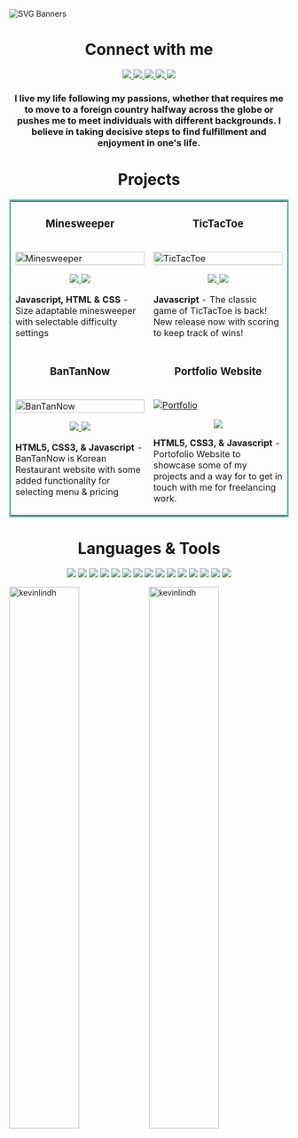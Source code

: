![SVG Banners](https://svg-banners.vercel.app/api?type=luminance&text1=Kevin%20Lindholm%20💻&width=900&height=300)

<h1 align="center">Connect with me</h1>
<p align="center">
  <a href="https://kevinlindholm.netlify.app/" target="_blank">
    <img src="https://img.shields.io/static/v1?label=|&message=WEBSITE&color=23555f&style=plastic&logo=react&logo-color=white"/>
  </a>
  <a href="https://www.linkedin.com/in/kevin-lindholm/" target="_blank">
    <img src="https://img.shields.io/static/v1?label=|&message=LINKED-IN&color=cdf998&style=plastic&logo=linkedin&logo-color=white"/>
  </a>
  <a href="https://twitter.com/KevinLindh_" target="_blank">
    <img src="https://img.shields.io/static/v1?label=|&message=TWITTER&color=23555f&style=plastic&logo=twitter&logo-color=white"/>
  </a>
  <a href="https://angel.co/u/kevin-lindholm" target="_blank">
      <img src="https://img.shields.io/static/v1?label=|&message=ANGEL-LIST&color=cdf998&style=plastic&logo=angellist&logo-color=white"/>
  </a>
  <a href="https://kevinlindholm.netlify.app/" target="_blank">
      <img src="https://img.shields.io/static/v1?label=|&message=RESUME&color=23555f&style=plastic&logo=files&logo-color=white"/>
  </a>
</p>

<h3 align="center">I live my life following my passions, whether that requires me to move to a foreign country halfway across the globe or pushes me to meet individuals with different backgrounds. I believe in taking decisive steps to find fulfillment and enjoyment in one's life.</h3>

<h1 align="center">Projects</h1>
<table bordercolor="#66b2b2">
  
  <tr>
    <td width="50%" valign="top">
      <h3 align="center">Minesweeper</h3>
        <br />
        <a target="_blank" href="https://minesweeperadaptable.netlify.app/">
             <img src="https://user-images.githubusercontent.com/94518833/167914707-4d68f13e-938e-42fc-84f4-97e0f954fa3e.gif" width="100%" alt="Minesweeper"/>
        </a>
        <br />
        <p align="center">
          
  <a href="https://github.com/kgni/minesweeper-battleships" target="_blank">
    <img src="https://img.shields.io/static/v1?label=|&message=REPO&color=23555f&style=plastic&logo=github&logo-color=white"/>
  </a>  
  <a href="https://minesweeperadaptable.netlify.app/" target="_blank">
    <img src="https://img.shields.io/static/v1?label=|&message=WEBSITE&color=cdf998&style=plastic&logo=wordpress&logo-color=white"/>
  </a>
      </p>
        <p><strong>Javascript, HTML & CSS</strong> - Size adaptable minesweeper with selectable difficulty settings</p>
    </td>
    <td width="50%" valign="top">
      <h3 align="center">TicTacToe</h3>
        <br />
      <a target="_blank" href="https://tictactoekevin.netlify.app">
            <img src="https://user-images.githubusercontent.com/94518833/167916066-31ed6df8-b50d-47f2-8a10-118daa540507.gif" width="100%" alt="TicTacToe"/>
        </a>
        <br />
        <p align="center">
          
  <a href="https://github.com/KevinLindh/tictactoe" target="_blank">
    <img src="https://img.shields.io/static/v1?label=|&message=REPO&color=23555f&style=plastic&logo=github&logo-color=white"/>
  </a>
  <a href="https://tictactoekevin.netlify.app" target="_blank">
    <img src="https://img.shields.io/static/v1?label=|&message=WEBSITE&color=cdf998&style=plastic&logo=wordpress&logo-color=white"/>
  </a>
      </p>
        <p><strong>Javascript</strong> - The classic game of TicTacToe is back! New release now with scoring to keep track of wins!</p>
    </td>
  </tr>
  
  <tr>
    <td width="50%" valign="top">
      <h3 align="center">BanTanNow</h3>
      <br />
        <a target="_blank" href="https://bantannow.netlify.app">
          <img src="https://user-images.githubusercontent.com/94518833/167923032-64e8bca8-bb0d-46b7-a414-dd467b4aa41d.gif" width="100%" alt="BanTanNow"/>
        </a>
      <br />
        <p align="center">
  <a href="https://github.com/KevinLindh/Bantanrestaurant" target="_blank">
    <img src="https://img.shields.io/static/v1?label=|&message=REPO&color=23555f&style=plastic&logo=github&logo-color=white"/>
  </a>
  <a href="https://bantannow.netlify.app" target="_blank">
    <img src="https://img.shields.io/static/v1?label=|&message=WEBSITE&color=cdf998&style=plastic&logo=wordpress&logo-color=white"/>
  </a>
      </p>
        <p><strong>HTML5, CSS3, & Javascript</strong> - BanTanNow is Korean Restaurant website with some added functionality for selecting menu & pricing</p>
    </td>
    <td width="50%" valign="top">
      <h3 align="center">Portfolio Website</h3>
        <br />
        <a target="_blank" href="https://kevinlindholm.netlify.app/">
          <img src="https://user-images.githubusercontent.com/94518833/167918761-7758389a-4bfc-4f6c-9247-98b73937bc72.JPG width="100%" alt="Portfolio"/>
        </a>
        <br />
        <p align="center">
     
  <a href="https://kevinlindholm.netlify.app/" target="_blank">
    <img src="https://img.shields.io/static/v1?label=|&message=WEBSITE&color=cdf998&style=plastic&logo=wordpress&logo-color=white"/>
  </a>
      </p>
        <p><strong>HTML5, CSS3, & Javascript</strong> - Portofolio Website to showcase some of my projects and a way for to get in touch with me for freelancing work.</p>
    </td>
  </tr>
</table>

<h1 align="center">Languages & Tools</h1>


<p align="center">
    <img src="https://img.shields.io/static/v1?label=|&message=HTML5&color=23555f&style=plastic&logo=html5"/>
    <img src="https://img.shields.io/static/v1?label=|&message=CSS3&color=285f65&style=plastic&logo=css3"/>
    <img src="https://img.shields.io/static/v1?label=|&message=SASS&color=2b625f&style=plastic&logo=sass"/>
    <img src="https://img.shields.io/static/v1?label=|&message=BOOTSTRAP&color=316c5e&style=plastic&logo=bootstrap"/>
    <img src="https://img.shields.io/static/v1?label=|&message=JAVASCRIPT&color=3c7f5d&style=plastic&logo=javascript"/>
    <img src="https://img.shields.io/static/v1?label=|&message=REACT.JS&color=4a935c&style=plastic&logo=react"/>
    <img src="https://img.shields.io/static/v1?label=|&message=TYPESCRIPT&color=4a935c&style=plastic&logo=typescript"/>
    <img src="https://img.shields.io/static/v1?label=|&message=WORDPRESS&color=cdd148&style=plastic&logo=wordpress"/>
    <img src="https://img.shields.io/static/v1?label=|&message=MONGO-DB&color=cdd148&style=plastic&logo=mongodb"/>
    <img src="https://img.shields.io/static/v1?label=|&message=EXPRESS&color=bbb111&style=plastic&logo=express"/>
    <img src="https://img.shields.io/static/v1?label=|&message=GIT&color=blue&style=plastic&logo=git"/>
    <img src="https://img.shields.io/static/v1?label=|&message=FIGMA&color=blue&style=plastic&logo=figma"/>
    <img src="https://img.shields.io/static/v1?label=|&message=ADOBE&color=blue&style=plastic&logo=adobe"/>
    <img src="https://img.shields.io/static/v1?label=|&message=PHOTOSHOP&color=blue&style=plastic&logo=adobephotoshop"/>
    <img src="https://img.shields.io/static/v1?label=|&message=AWS&color=blue&style=plastic&logo=amazon"/>
</p>

<p float="left"><img align="center" src="https://github-readme-stats.vercel.app/api?username=kevinlindh&show_icons=true&locale=en&theme=radical" alt="kevinlindh" width="50%"/><img align="center" src="https://github-readme-streak-stats.herokuapp.com/?user=kevinlindh&theme=radical" alt="kevinlindh" width="50%"/></p>

